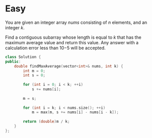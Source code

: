 # Easy

You are given an integer array $nums$ consisting of $n$ elements, and an integer $k$.

Find a contiguous subarray whose length is equal to $k$ that has the maximum average value and return this value. Any answer with a calculation error less than $10{-5}$ will be accepted.

```cpp
class Solution {
public:
    double findMaxAverage(vector<int>& nums, int k) {
        int m = 0;
        int s = 0;
        
        for (int i = 0; i < k; ++i)
            s += nums[i];
        
        m = s;
        
        for (int i = k; i < nums.size(); ++i)
            m = max(m, s += nums[i] - nums[i - k]);
        
        return (double)m / k;
    }
};
```
